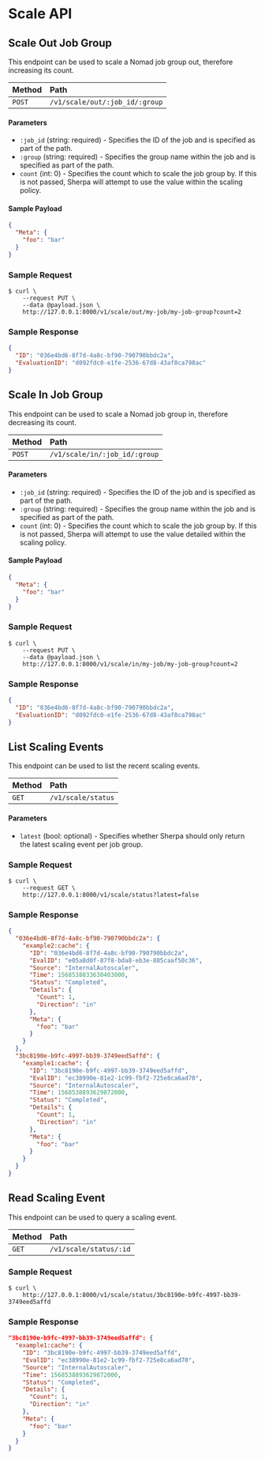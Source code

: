 # Scale API

## Scale Out Job Group

This endpoint can be used to scale a Nomad job group out, therefore increasing its count.

| Method   | Path                         |
| :--------------------------- | :--------------------- |
| `POST`    | `/v1/scale/out/:job_id/:group`              | `201 application/binary` |

#### Parameters

* `:job_id` (string: required) - Specifies the ID of the job and is specified as part of the path.
* `:group` (string: required) - Specifies the group name within the job and is specified as part of the path.
* `count` (int: 0) - Specifies the count which to scale the job group by. If this is not passed, Sherpa will attempt to use the value within the scaling policy.

#### Sample Payload
```json
{
  "Meta": {
    "foo": "bar"
  }
}
```

### Sample Request

```
$ curl \
    --request PUT \
    --data @payload.json \
    http://127.0.0.1:8000/v1/scale/out/my-job/my-job-group?count=2
```

### Sample Response

```json
{
  "ID": "036e4bd6-8f7d-4a8c-bf90-790790bbdc2a",
  "EvaluationID": "d092fdc0-e1fe-2536-67d8-43af8ca798ac"
}
```

## Scale In Job Group

This endpoint can be used to scale a Nomad job group in, therefore decreasing its count.

| Method   | Path                         |
| :--------------------------- | :--------------------- |
| `POST`    | `/v1/scale/in/:job_id/:group`              | `201 application/binary` |

#### Parameters

* `:job_id` (string: required) - Specifies the ID of the job and is specified as part of the path.
* `:group` (string: required) - Specifies the group name within the job and is specified as part of the path.
* `count` (int: 0) - Specifies the count which to scale the job group by. If this is not passed, Sherpa will attempt to use the value detailed within the scaling policy.

#### Sample Payload
```json
{
  "Meta": {
    "foo": "bar"
  }
}
```

### Sample Request

```
$ curl \
    --request PUT \
    --data @payload.json \
    http://127.0.0.1:8000/v1/scale/in/my-job/my-job-group?count=2
```

### Sample Response

```json
{
  "ID": "036e4bd6-8f7d-4a8c-bf90-790790bbdc2a",
  "EvaluationID": "d092fdc0-e1fe-2536-67d8-43af8ca798ac"
}
```

## List Scaling Events

This endpoint can be used to list the recent scaling events.

| Method   | Path                         |
| :--------------------------- | :--------------------- |
| `GET`    | `/v1/scale/status`              | `200 application/binary` |


#### Parameters

* `latest` (bool: optional) - Specifies whether Sherpa should only return the latest scaling event per job group.

### Sample Request

```
$ curl \
    --request GET \
    http://127.0.0.1:8000/v1/scale/status?latest=false
```

### Sample Response

```json
{
  "036e4bd6-8f7d-4a8c-bf90-790790bbdc2a": {
    "example2:cache": {
      "ID": "036e4bd6-8f7d-4a8c-bf90-790790bbdc2a",
      "EvalID": "e05a8d0f-87f8-bda8-eb3e-885caaf50c36",
      "Source": "InternalAutoscaler",
      "Time": 1568538833630403000,
      "Status": "Completed",
      "Details": {
        "Count": 1,
        "Direction": "in"
      },
      "Meta": {
        "foo": "bar"
      }
    }
  },
  "3bc8190e-b9fc-4997-bb39-3749eed5affd": {
    "example1:cache": {
      "ID": "3bc8190e-b9fc-4997-bb39-3749eed5affd",
      "EvalID": "ec38990e-81e2-1c99-fbf2-725e8ca6ad70",
      "Source": "InternalAutoscaler",
      "Time": 1568538893629872000,
      "Status": "Completed",
      "Details": {
        "Count": 1,
        "Direction": "in"
      },
      "Meta": {
        "foo": "bar"
      }
    }
  }
}
```

## Read Scaling Event

This endpoint can be used to query a scaling event.

| Method   | Path                         |
| :--------------------------- | :--------------------- |
| `GET`    | `/v1/scale/status/:id`              | `200 application/binary` |

### Sample Request

```
$ curl \
    http://127.0.0.1:8000/v1/scale/status/3bc8190e-b9fc-4997-bb39-3749eed5affd
```

### Sample Response

```json
"3bc8190e-b9fc-4997-bb39-3749eed5affd": {
  "example1:cache": {
    "ID": "3bc8190e-b9fc-4997-bb39-3749eed5affd",
    "EvalID": "ec38990e-81e2-1c99-fbf2-725e8ca6ad70",
    "Source": "InternalAutoscaler",
    "Time": 1568538893629872000,
    "Status": "Completed",
    "Details": {
      "Count": 1,
      "Direction": "in"
    },
    "Meta": {
      "foo": "bar"
    }
  }
}
```
